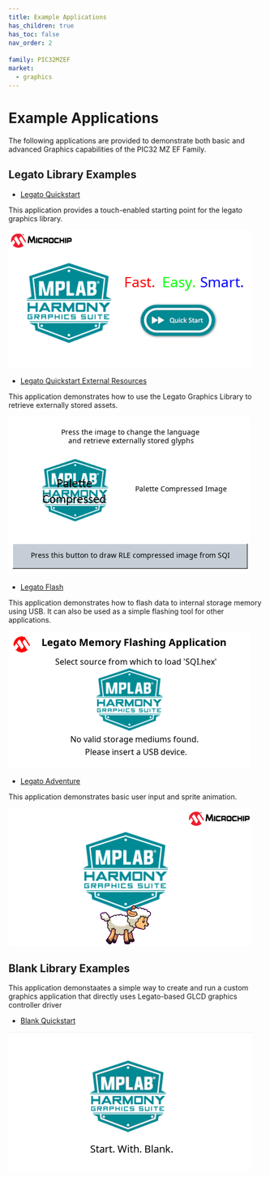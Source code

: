 ```yaml
---
title: Example Applications
has_children: true
has_toc: false
nav_order: 2

family: PIC32MZEF
market:
  - graphics
---
```


# Example Applications

The following applications are provided to demonstrate both basic and advanced Graphics capabilities of the PIC32 MZ EF Family.

## Legato Library Examples 


* [Legato Quickstart](./legato_quickstart/readme.md)

This application provides a touch-enabled starting point for the legato graphics library.

![](./../docs/images/legato_quickstart.png)


* [Legato Quickstart External Resources](./legato_quickstart_ext_res/readme.md)

This application demonstrates how to use the Legato Graphics Library to retrieve externally stored assets.

![](./../docs/images/legato_quickstart_ext_res.png)


* [Legato Flash](./legato_flash/readme.md)

This application demonstrates how to flash data to internal storage memory using USB.  It can also be used as a simple flashing tool for other applications.

![](./../docs/images/legato_flash.png)


* [Legato Adventure](./legato_adventure/readme.md)

This application demonstrates basic user input and sprite animation.

![](./../docs/images/legato_adventure.png)

## Blank Library Examples

This application demonstaates a simple way to create and run a custom graphics application that directly uses Legato-based GLCD graphics controller driver

* [Blank Quickstart](./blank_quickstart/readme.md)

![](./../docs/images/blank_quickstart.png)


